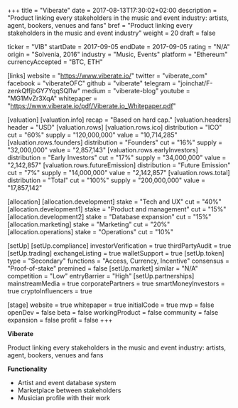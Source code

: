 +++
title = "Viberate"
date = 2017-08-13T17:30:02+02:00
description = "Product linking every stakeholders in the music and event industry: artists, agent, bookers, venues and fans"
bref = "Product linking every stakeholders in the music and event industry"
weight = 20
draft = false

ticker = "VIB"
startDate = 2017-09-05
endDate = 2017-09-05
rating = "N/A"
origin = "Solvenia, 2016"
industry = "Music, Events"
platform = "Ethereum"
currencyAccepted = "BTC, ETH"

[links]
  website = "https://www.viberate.io/"
  twitter = "viberate_com"
  facebook = "viberateOFC"
  github = "viberate"
  telegram = "joinchat/F-zenkQffjbGY7YqqSQl1w"
  medium = "viberate-blog"
  youtube = "MG1MvZr3XqA"
  whitepaper = "https://www.viberate.io/pdf/Viberate.io_Whitepaper.pdf"

[valuation]
  [valuation.info]
    recap = "Based on hard cap."
  [valuation.headers]
    header = "USD"
  [valuation.rows]
    [valuation.rows.ico]
      distribution = "ICO"
      cut = "60%"
      supply = "120,000,000"
      value = "10,714,285"
    [valuation.rows.founders]
      distribution = "Founders"
      cut = "16%"
      supply = "32,000,000"
      value = "2,857,143"
    [valuation.rows.earlyInvestors]
      distribution = "Early Investors"
      cut = "17%"
      supply = "34,000,000"
      value = "2,142,857"
    [valuation.rows.futureEmission]
      distribution = "Future Emission"
      cut = "7%"
      supply = "14,000,000"
      value = "2,142,857"
    [valuation.rows.total]
      distribution = "Total"
      cut = "100%"
      supply = "200,000,000"
      value = "17,857,142"

[allocation]
  [allocation.development]
    stake = "Tech and UX"
    cut = "40%"
  [allocation.development1]
    stake = "Product and management"
    cut = "15%"
  [allocation.development2]
    stake = "Database expansion"
    cut = "15%"
  [allocation.marketing]
    stake = "Marketing"
    cut = "20%"
  [allocation.operations]
    stake = "Operations"
    cut = "10%"

[setUp]
  [setUp.compliance]
    investorVerification = true
    thirdPartyAudit = true
  [setUp.trading]
    exchangeListing = true
    walletSupport = true
  [setUp.token]
    type = "Secondary"
    functions = "Access, Currency, Incentive"
    consensus = "Proof-of-stake"
    premined = false
  [setUp.market]
    similar = "N/A"
    competition = "Low"
    entryBarrier = "High"
  [setUp.partnerships]
    mainstreamMedia = true
    corporatePartners = true
    smartMoneyInvestors = true
    cryptoInfluencers = true

[stage]
  website = true
  whitepaper = true
  initialCode = true
  mvp = false
  openDev = false
  beta = false
  workingProduct = false
  community = false
  expansion = false
  profit = false
+++

**Viberate**

Product linking every stakeholders in the music and event industry: artists, agent, bookers, venues and fans

**Functionality**

* Artist and event database system
* Marketplace between stakeholders
* Musician profile with their work
